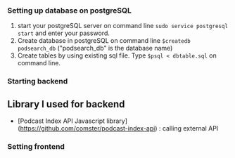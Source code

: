 ### Setting up database on postgreSQL 
1. start your postgreSQL server on command line `sudo service postgresql start` and enter your password.
2. Create database in postgreSQL on command line `$createdb podsearch_db` ("podsearch_db" is the database name)
3. Create tables by using existing sql file. Type `$psql < dbtable.sql` on command line.

### Starting backend

## Library I used for backend
- [Podcast Index API Javascript library] (https://github.com/comster/podcast-index-api) : calling external API 


### Setting frontend


